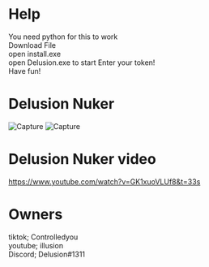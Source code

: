 # Help
You need python for this to work                                                                                                                     
Download File                                                                                                                     
open install.exe                                                                                                                     
open Delusion.exe to start
Enter your token!                                                                                                                     
Have fun!                                                                                                                     
# Delusion Nuker
![Capture](https://user-images.githubusercontent.com/91435796/136669731-07310923-014d-470c-90a5-3b8979ddc1d1.PNG)
![Capture](https://user-images.githubusercontent.com/91435796/136670793-64bea4a5-1130-40d5-9d12-6e75dc2126f1.PNG)
# Delusion Nuker video
https://www.youtube.com/watch?v=GK1xuoVLUf8&t=33s
# Owners
tiktok; Controlledyou                                                                                                                    
youtube; illusion                                                                                                                    
Discord; Delusion#1311                                                                                                                    
